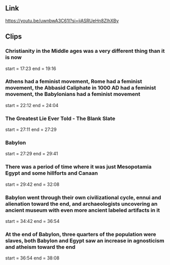 ## Link
https://youtu.be/uwnbwA3C61I?si=ijASRUeHn8ZlhXBy

## Clips

### Christianity in the Middle ages was a very different thing than it is now
start = 17:23
end = 19:16

### Athens had a feminist movement, Rome had a feminist movement, the Abbasid Caliphate in 1000 AD had a feminist movement, the Babylonians had a feminist movement
start = 22:12
end = 24:04

### The Greatest Lie Ever Told - The Blank Slate
start = 27:11
end = 27:29

### Babylon
start = 27:29
end = 29:41

### There was a period of time where it was just Mesopotamia Egypt and some hillforts and Canaan
start = 29:42
end = 32:08

### Babylon went through their own civilizational cycle, ennui and alienation toward the end, and archaeologists uncovering an ancient museum with even more ancient labeled artifacts in it
start = 34:42
end = 36:54

### At the end of Babylon, three quarters of the population were slaves, both Babylon and Egypt saw an increase in agnosticism and atheism toward the end
start = 36:54
end = 38:08


